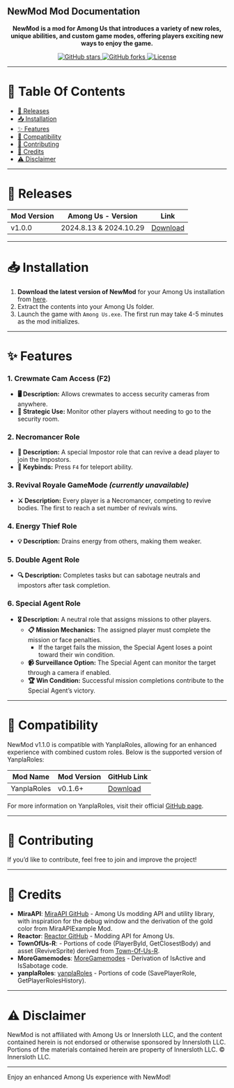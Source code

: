## NewMod Mod Documentation
<p align="center">
<b>NewMod is a mod for Among Us that introduces a variety of new roles, unique abilities, and custom game modes, offering players exciting new ways to enjoy the game.</b>
</p>
<p align="center">
    <a href="https://github.com/CallOfCreator/NewMod/stargazers">
        <img src="https://img.shields.io/github/stars/CallOfCreator/NewMod?style=social" alt="GitHub stars">
    </a>
    <a href="https://github.com/CallOfCreator/NewMod/network/members">
        <img src="https://img.shields.io/github/forks/CallOfCreator/NewMod?style=social" alt="GitHub forks">
    </a>
    <a href="https://github.com/CallOfCreator/NewMod/blob/main/LICENSE">
        <img src="https://img.shields.io/github/license/CallOfCreator/NewMod" alt="License">
    </a>
</p>


---

# 📑 Table Of Contents
- [🚀 Releases](#-releases)
- [📥 Installation](#-installation)
- [✨ Features](#-features)
- [🔗 Compatibility](#-compatibility)
- [🤝 Contributing](#-contributing)
- [👥 Credits](#-credits)
- [⚠️ Disclaimer](#-disclaimer)

---

# 🚀 Releases

| Mod Version | Among Us - Version | Link |
|-------------|---------------------|------|
| v1.0.0      | 2024.8.13 & 2024.10.29 | [Download](https://github.com/CallOfCreator/NewMod/releases/download/v1.0.0/NewMod.dll) |

---

# 📥 Installation

1. **Download the latest version of NewMod** for your Among Us installation from [here](https://github.com/CallOfCreator/NewMod/releases/latest).
2. Extract the contents into your Among Us folder.
3. Launch the game with `Among Us.exe`. The first run may take 4-5 minutes as the mod initializes.

---

# ✨ Features

### **1. Crewmate Cam Access (F2)**
   - **🖥️ Description:** Allows crewmates to access security cameras from anywhere.
   - **👀 Strategic Use:** Monitor other players without needing to go to the security room.

### **2. Necromancer Role**
   - **🔮 Description:** A special Impostor role that can revive a dead player to join the Impostors.
   - **💨 Keybinds:** Press `F4` for teleport ability.

### **3. Revival Royale GameMode** *(currently unavailable)*
   - **⚔️ Description:** Every player is a Necromancer, competing to revive bodies. The first to reach a set number of revivals wins.

### **4. Energy Thief Role**
   - **💡 Description:** Drains energy from others, making them weaker.

### **5. Double Agent Role**
   - **🔍 Description:** Completes tasks but can sabotage neutrals and impostors after task completion.

### **6. Special Agent Role**
   - **🎖️ Description:** A neutral role that assigns missions to other players.
      - **📋 Mission Mechanics:** The assigned player must complete the mission or face penalties.
         - If the target fails the mission, the Special Agent loses a point toward their win condition.
      - **📹 Surveillance Option:** The Special Agent can monitor the target through a camera if enabled.
      - **🏆 Win Condition:** Successful mission completions contribute to the Special Agent’s victory.

---

# 🔗 Compatibility

NewMod v1.1.0 is compatible with YanplaRoles, allowing for an enhanced experience with combined custom roles. Below is the supported version of YanplaRoles:

| Mod Name     | Mod Version | GitHub Link                                          |
|--------------|-------------|------------------------------------------------------|
| YanplaRoles  | v0.1.6+     | [Download](https://github.com/yanpla/yanplaRoles)    |

For more information on YanplaRoles, visit their official [GitHub page](https://github.com/yanpla/yanplaRoles).

---

# 🤝 Contributing

If you’d like to contribute, feel free to join and improve the project!

---

# 👥 Credits

- **MiraAPI**: [MiraAPI GitHub](https://github.com/Alll-Of-Us-Mods/MiraAPI) - Among Us modding API and utility library, with inspiration for the debug window and the derivation of the gold color from MiraAPIExample Mod.
- **Reactor**: [Reactor GitHub](https://github.com/NuclearPowered/Reactor) - Modding API for Among Us.
- **TownOfUs-R**: - Portions of code (PlayerById, GetClosestBody) and asset (ReviveSprite) derived from [Town-Of-Us-R](https://github.com/eDonnes124/Town-Of-Us-R).
- **MoreGamemodes**: [MoreGamemodes](https://github.com/Rabek009/MoreGamemodes) - Derivation of IsActive and IsSabotage code.
- **yanplaRoles**: [yanplaRoles](https://github.com/yanpla/yanplaRoles) - Portions of code (SavePlayerRole, GetPlayerRolesHistory).

---

# ⚠️ Disclaimer

NewMod is not affiliated with Among Us or Innersloth LLC, and the content contained herein is not endorsed or otherwise sponsored by Innersloth LLC. Portions of the materials contained herein are property of Innersloth LLC. © Innersloth LLC.

---

Enjoy an enhanced Among Us experience with NewMod!
